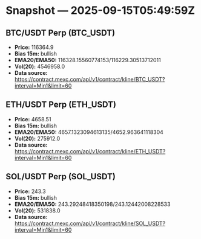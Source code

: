 # Snapshot — 2025-09-15T05:49:59Z

## BTC/USDT Perp (BTC_USDT)
- **Price:** 116364.9
- **Bias 15m:** bullish
- **EMA20/EMA50:** 116328.15560774153/116229.30513712011
- **Vol(20):** 4546958.0
- **Data source:** https://contract.mexc.com/api/v1/contract/kline/BTC_USDT?interval=Min1&limit=60

## ETH/USDT Perp (ETH_USDT)
- **Price:** 4658.51
- **Bias 15m:** bullish
- **EMA20/EMA50:** 4657.1323094613135/4652.963641118304
- **Vol(20):** 275912.0
- **Data source:** https://contract.mexc.com/api/v1/contract/kline/ETH_USDT?interval=Min1&limit=60

## SOL/USDT Perp (SOL_USDT)
- **Price:** 243.3
- **Bias 15m:** bullish
- **EMA20/EMA50:** 243.29248418350198/243.12442008228533
- **Vol(20):** 531838.0
- **Data source:** https://contract.mexc.com/api/v1/contract/kline/SOL_USDT?interval=Min1&limit=60
